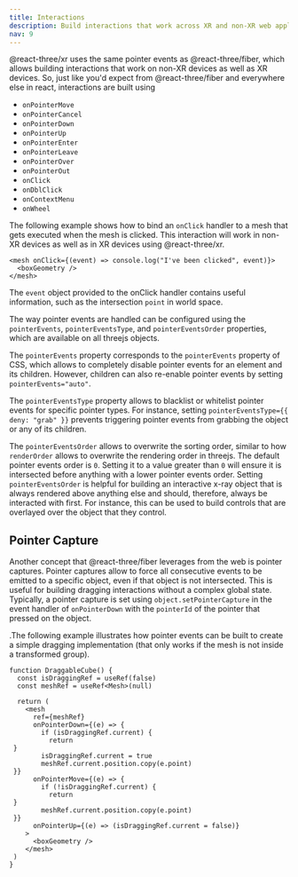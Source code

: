 ```yaml
---
title: Interactions
description: Build interactions that work across XR and non-XR web applications
nav: 9
---
```


@react-three/xr uses the same pointer events as @react-three/fiber, which allows building interactions that work on non-XR devices as well as XR devices. So, just like you'd expect from @react-three/fiber and everywhere else in react, interactions are built using

- `onPointerMove`
- `onPointerCancel`
- `onPointerDown`
- `onPointerUp`
- `onPointerEnter`
- `onPointerLeave`
- `onPointerOver`
- `onPointerOut`
- `onClick`
- `onDblClick`
- `onContextMenu`
- `onWheel`

The following example shows how to bind an `onClick` handler to a mesh that gets executed when the mesh is clicked. This interaction will work in non-XR devices as well as in XR devices using @react-three/xr.

```tsx
<mesh onClick={(event) => console.log("I've been clicked", event)}>
  <boxGeometry />
</mesh>
```

The `event` object provided to the onClick handler contains useful information, such as the intersection `point` in world space.

The way pointer events are handled can be configured using the `pointerEvents`, `pointerEventsType`, and `pointerEventsOrder` properties, which are available on all threejs objects.

The `pointerEvents` property corresponds to the `pointerEvents` property of CSS, which allows to completely disable pointer events for an element and its children. However, children can also re-enable pointer events by setting `pointerEvents="auto"`.

The `pointerEventsType` property allows to blacklist or whitelist pointer events for specific pointer types. For instance, setting `pointerEventsType={{ deny: "grab" }}` prevents triggering pointer events from grabbing the object or any of its children.

The `pointerEventsOrder` allows to overwrite the sorting order, similar to how `renderOrder` allows to overwrite the rendering order in threejs. The default pointer events order is `0`. Setting it to a value greater than `0` will ensure it is intersected before anything with a lower pointer events order. Setting `pointerEventsOrder` is helpful for building an interactive x-ray object that is always rendered above anything else and should, therefore, always be interacted with first. For instance, this can be used to build controls that are overlayed over the object that they control.

## Pointer Capture

Another concept that @react-three/fiber leverages from the web is pointer captures. Pointer captures allow to force all consecutive events to be emitted to a specific object, even if that object is not intersected. This is useful for building dragging interactions without a complex global state. Typically, a pointer capture is set using `object.setPointerCapture` in the event handler of `onPointerDown` with the `pointerId` of the pointer that pressed on the object.

.The following example illustrates how pointer events can be built to create a simple dragging implementation (that only works if the mesh is not inside a transformed group).

```tsx
function DraggableCube() {
  const isDraggingRef = useRef(false)
  const meshRef = useRef<Mesh>(null)

  return (
    <mesh
      ref={meshRef}
      onPointerDown={(e) => {
        if (isDraggingRef.current) {
          return
 }
        isDraggingRef.current = true
        meshRef.current.position.copy(e.point)
 }}
      onPointerMove={(e) => {
        if (!isDraggingRef.current) {
          return
 }
        meshRef.current.position.copy(e.point)
 }}
      onPointerUp={(e) => (isDraggingRef.current = false)}
    >
      <boxGeometry />
    </mesh>
 )
}
```
